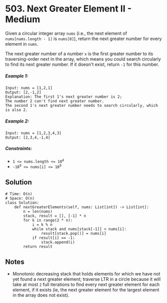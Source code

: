 # 503. Next Greater Element II - Medium

Given a circular integer array `nums` (i.e., the next element of `nums[nums.length - 1]` is `nums[0]`), return the next greater number for every element in `nums`.

The next greater number of a number `x` is the first greater number to its traversing-order next in the array, which means you could search circularly to find its next greater number. If it doesn't exist, return `-1` for this number.

##### Example 1:

```
Input: nums = [1,2,1]
Output: [2,-1,2]
Explanation: The first 1's next greater number is 2; 
The number 2 can't find next greater number. 
The second 1's next greater number needs to search circularly, which is also 2.
```

##### Example 2:

```
Input: nums = [1,2,3,4,3]
Output: [2,3,4,-1,4]
```

##### Constraints:

- <code>1 <= nums.length <= 10<sup>4</sup></code>
- <code>-10<sup>9</sup> <= nums[i] <= 10<sup>9</sup></code>

## Solution

```
# Time: O(n)
# Space: O(n)
class Solution:
    def nextGreaterElements(self, nums: List[int]) -> List[int]:
        n = len(nums)
        stack, result = [], [-1] * n
        for k in range(2 * n):
            i = k % n
            while stack and nums[stack[-1]] < nums[i]:
                result[stack.pop()] = nums[i]
            if result[i] == -1:
                stack.append(i)
        return result
```

## Notes
- Monotonic decreasing stack that holds elements for which we have not yet found a next greater element; traverse LTR in a circle because it will take at most `2` full iterations to find every next greater element for each element, if it exists (ie, the next greater element for the largest element in the array does not exist).